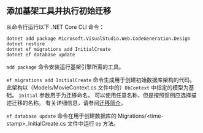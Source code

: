 <a name="cli"></a>
## <a name="add-scaffold-tooling-and-perform-initial-migration"></a>添加基架工具并执行初始迁移

从命令行运行以下 .NET Core CLI 命令：

```console
dotnet add package Microsoft.VisualStudio.Web.CodeGeneration.Design
dotnet restore
dotnet ef migrations add InitialCreate
dotnet ef database update
```

`add package` 命令安装运行基架引擎所需的工具。

`ef migrations add InitialCreate` 命令生成用于创建初始数据库架构的代码。 此架构以（Models/MovieContext.cs 文件中的）`DbContext` 中指定的模型为基础。 `Initial` 参数用于为迁移命名。 可以使用任意名称，但是按照惯例应选择描述迁移的名称。 有关详细信息，请参阅[迁移简介](xref:data/ef-mvc/migrations#introduction-to-migrations)。

`ef database update` 命令在用于创建数据库的 Migrations/\<time-stamp>_InitialCreate.cs 文件中运行 `Up` 方法。